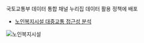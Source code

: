 국토교통부 데이터 통합 채널 누리집 데이터 활용 정책에 배포 
- [노인복지시설 대중교통 접근성 분석](https://data.molit.go.kr/dataservice/data-usecase/3004?page=1&searchText=&viewType=view)

![노인복지시설](https://user-images.githubusercontent.com/49083528/139646038-ba44802a-c4c3-4121-9932-332ab5f48b75.png)
